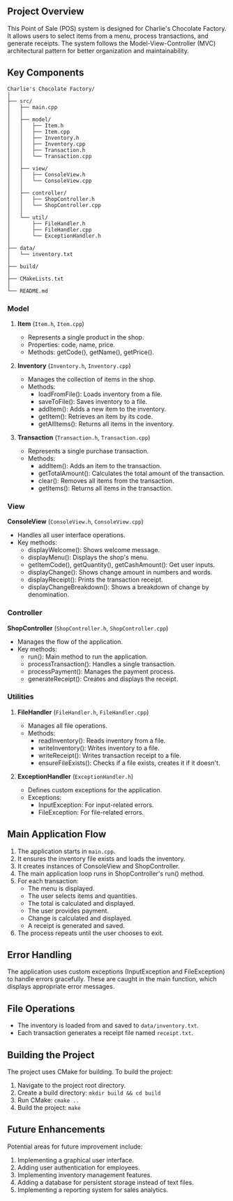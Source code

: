 

## Project Overview

This Point of Sale (POS) system is designed for Charlie's Chocolate Factory. It allows users to select items from a menu, process transactions, and generate receipts. The system follows the Model-View-Controller (MVC) architectural pattern for better organization and maintainability.

## Key Components

```
Charlie's Chocolate Factory/
│
├── src/
│   ├── main.cpp
│   │
│   ├── model/
│   │   ├── Item.h
│   │   ├── Item.cpp
│   │   ├── Inventory.h
│   │   ├── Inventory.cpp
│   │   ├── Transaction.h
│   │   └── Transaction.cpp
│   │
│   ├── view/
│   │   ├── ConsoleView.h
│   │   └── ConsoleView.cpp
│   │
│   ├── controller/
│   │   ├── ShopController.h
│   │   └── ShopController.cpp
│   │
│   └── util/
│       ├── FileHandler.h
│       ├── FileHandler.cpp
│       └── ExceptionHandler.h
│
├── data/
│   └── inventory.txt
│
├── build/
│
├── CMakeLists.txt
│
└── README.md
```

### Model

1. **Item** (`Item.h`, `Item.cpp`)
   - Represents a single product in the shop.
   - Properties: code, name, price.
   - Methods: getCode(), getName(), getPrice().

2. **Inventory** (`Inventory.h`, `Inventory.cpp`)
   - Manages the collection of items in the shop.
   - Methods: 
     - loadFromFile(): Loads inventory from a file.
     - saveToFile(): Saves inventory to a file.
     - addItem(): Adds a new item to the inventory.
     - getItem(): Retrieves an item by its code.
     - getAllItems(): Returns all items in the inventory.

3. **Transaction** (`Transaction.h`, `Transaction.cpp`)
   - Represents a single purchase transaction.
   - Methods:
     - addItem(): Adds an item to the transaction.
     - getTotalAmount(): Calculates the total amount of the transaction.
     - clear(): Removes all items from the transaction.
     - getItems(): Returns all items in the transaction.

### View

**ConsoleView** (`ConsoleView.h`, `ConsoleView.cpp`)
- Handles all user interface operations.
- Key methods:
  - displayWelcome(): Shows welcome message.
  - displayMenu(): Displays the shop's menu.
  - getItemCode(), getQuantity(), getCashAmount(): Get user inputs.
  - displayChange(): Shows change amount in numbers and words.
  - displayReceipt(): Prints the transaction receipt.
  - displayChangeBreakdown(): Shows a breakdown of change by denomination.

### Controller

**ShopController** (`ShopController.h`, `ShopController.cpp`)
- Manages the flow of the application.
- Key methods:
  - run(): Main method to run the application.
  - processTransaction(): Handles a single transaction.
  - processPayment(): Manages the payment process.
  - generateReceipt(): Creates and displays the receipt.

### Utilities

1. **FileHandler** (`FileHandler.h`, `FileHandler.cpp`)
   - Manages all file operations.
   - Methods:
     - readInventory(): Reads inventory from a file.
     - writeInventory(): Writes inventory to a file.
     - writeReceipt(): Writes transaction receipt to a file.
     - ensureFileExists(): Checks if a file exists, creates it if it doesn't.

2. **ExceptionHandler** (`ExceptionHandler.h`)
   - Defines custom exceptions for the application.
   - Exceptions:
     - InputException: For input-related errors.
     - FileException: For file-related errors.

## Main Application Flow

1. The application starts in `main.cpp`.
2. It ensures the inventory file exists and loads the inventory.
3. It creates instances of ConsoleView and ShopController.
4. The main application loop runs in ShopController's run() method.
5. For each transaction:
   - The menu is displayed.
   - The user selects items and quantities.
   - The total is calculated and displayed.
   - The user provides payment.
   - Change is calculated and displayed.
   - A receipt is generated and saved.
6. The process repeats until the user chooses to exit.

## Error Handling

The application uses custom exceptions (InputException and FileException) to handle errors gracefully. These are caught in the main function, which displays appropriate error messages.

## File Operations

- The inventory is loaded from and saved to `data/inventory.txt`.
- Each transaction generates a receipt file named `receipt.txt`.

## Building the Project

The project uses CMake for building. To build the project:

1. Navigate to the project root directory.
2. Create a build directory: `mkdir build && cd build`
3. Run CMake: `cmake ..`
4. Build the project: `make`

## Future Enhancements

Potential areas for future improvement include:
1. Implementing a graphical user interface.
2. Adding user authentication for employees.
3. Implementing inventory management features.
4. Adding a database for persistent storage instead of text files.
5. Implementing a reporting system for sales analytics.
